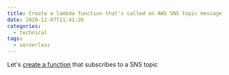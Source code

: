 ```yaml
---
title: Create a lambda function that's called on AWS SNS topic message
date: 2020-12-07T11:41:26
categories:
  - technical
tags:
  - serverless
---
```



Let's [create a function](https://www.serverless.com/framework/docs/providers/aws/events/sns/) that subscribes to a SNS topic



